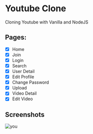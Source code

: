 # Youtube Clone

Cloning Youtube with Vanilla and NodeJS

## Pages:

- [x] Home
- [x] Join
- [x] Login
- [x] Search
- [x] User Detail
- [x] Edit Profile
- [x] Change Password
- [x] Upload
- [x] Video Detail
- [x] Edit Video

## Screenshots

![you](https://user-images.githubusercontent.com/54382747/99672505-d7ed4e00-2ab6-11eb-877a-aec48c134e25.jpeg)
